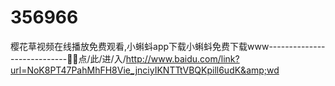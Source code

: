 # 356966
樱花草视频在线播放免费观看,小蝌蚪app下载小蝌蚪免费下载www----------------------------🏥🏥点/此/进/入/http://www.baidu.com/link?url=NoK8PT47PahMhFH8Vie_jnciyIKNTTtVBQKpill6udK&amp;wd
